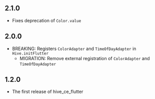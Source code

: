 ## 2.1.0

- Fixes deprecation of `Color.value`

## 2.0.0

- BREAKING: Registers `ColorAdapter` and `TimeOfDayAdapter` in `Hive.initFlutter`
  - MIGRATION: Remove external registration of `ColorAdapter` and `TimeOfDayAdapter`

## 1.2.0

- The first release of hive_ce_flutter
